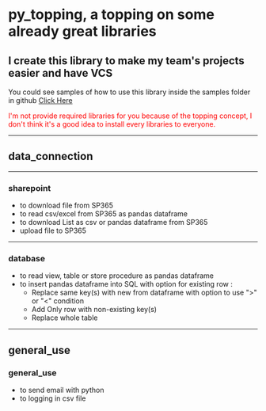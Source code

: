 # py_topping, a topping on some already great libraries
## I create this library to make my team's projects easier and have VCS

You could see samples of how to use this library inside the samples folder in github
[Click Here](https://github.com/chanon-kr/Shared_Function)

<font color='red'>I'm not provide required libraries for you because of the topping concept, 
I don't think it's a good idea to install every libraries to everyone.</font>

***
## data_connection
***
### sharepoint
  - to download file from SP365
  - to read csv/excel from SP365 as pandas dataframe
  - to download List as csv or pandas dataframe from SP365
  - upload file to SP365

***
### database
  - to read view, table or store procedure as pandas dataframe
  - to insert pandas dataframe into SQL with option for existing row :
    - Replace same key(s) with new from dataframe with option to use ">" or "<" condition
    - Add Only row with non-existing key(s)
    - Replace whole table

***
## general_use

### general_use
  - to send email with python
  - to logging in csv file